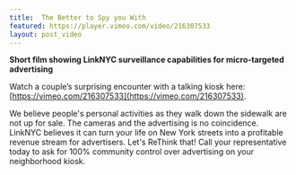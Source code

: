 ```yaml
---
title:  The Better to Spy you With
featured: https://player.vimeo.com/video/216307533
layout: post_video
---
```



**Short film showing LinkNYC surveillance capabilities for micro-targeted advertising**


Watch a couple’s surprising encounter with a talking kiosk here: [https://vimeo.com/216307533](https://vimeo.com/216307533).

We believe people's personal activities as they walk down the sidewalk are not up for sale. The cameras and the advertising is no coincidence. LinkNYC believes it can turn your life on New York streets into a profitable revenue stream for advertisers.  Let's ReThink that!  Call your representative today to ask for 100% community control over advertising on your neighborhood kiosk.
